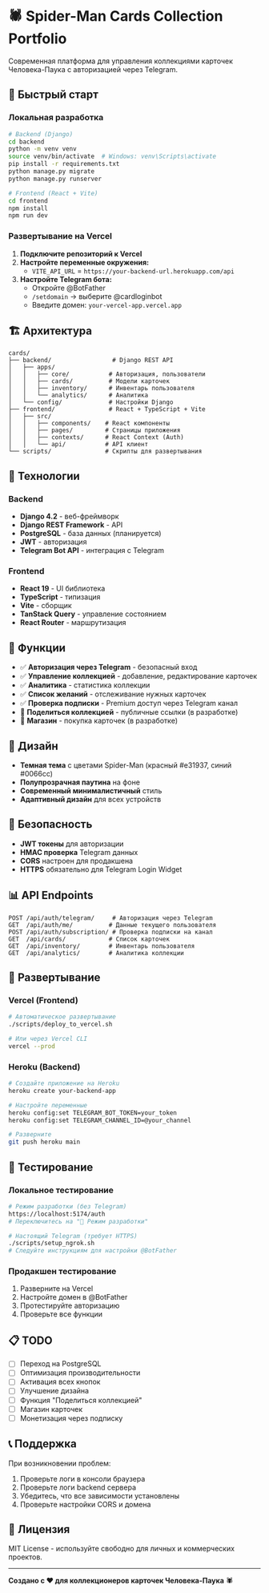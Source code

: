 # 🕷️ Spider-Man Cards Collection Portfolio

Современная платформа для управления коллекциями карточек Человека-Паука с авторизацией через Telegram.

## 🚀 Быстрый старт

### Локальная разработка

```bash
# Backend (Django)
cd backend
python -m venv venv
source venv/bin/activate  # Windows: venv\Scripts\activate
pip install -r requirements.txt
python manage.py migrate
python manage.py runserver

# Frontend (React + Vite)
cd frontend
npm install
npm run dev
```

### Развертывание на Vercel

1. **Подключите репозиторий к Vercel**
2. **Настройте переменные окружения:**
   - `VITE_API_URL` = `https://your-backend-url.herokuapp.com/api`
3. **Настройте Telegram бота:**
   - Откройте @BotFather
   - `/setdomain` → выберите @cardloginbot
   - Введите домен: `your-vercel-app.vercel.app`

## 🏗️ Архитектура

```
cards/
├── backend/                 # Django REST API
│   ├── apps/
│   │   ├── core/           # Авторизация, пользователи
│   │   ├── cards/          # Модели карточек
│   │   ├── inventory/      # Инвентарь пользователя
│   │   └── analytics/      # Аналитика
│   └── config/             # Настройки Django
├── frontend/               # React + TypeScript + Vite
│   ├── src/
│   │   ├── components/    # React компоненты
│   │   ├── pages/         # Страницы приложения
│   │   ├── contexts/      # React Context (Auth)
│   │   └── api/           # API клиент
└── scripts/               # Скрипты для развертывания
```

## 🔧 Технологии

### Backend
- **Django 4.2** - веб-фреймворк
- **Django REST Framework** - API
- **PostgreSQL** - база данных (планируется)
- **JWT** - авторизация
- **Telegram Bot API** - интеграция с Telegram

### Frontend
- **React 19** - UI библиотека
- **TypeScript** - типизация
- **Vite** - сборщик
- **TanStack Query** - управление состоянием
- **React Router** - маршрутизация

## 📱 Функции

- ✅ **Авторизация через Telegram** - безопасный вход
- ✅ **Управление коллекцией** - добавление, редактирование карточек
- ✅ **Аналитика** - статистика коллекции
- ✅ **Список желаний** - отслеживание нужных карточек
- ✅ **Проверка подписки** - Premium доступ через Telegram канал
- 🔄 **Поделиться коллекцией** - публичные ссылки (в разработке)
- 🔄 **Магазин** - покупка карточек (в разработке)

## 🎨 Дизайн

- **Темная тема** с цветами Spider-Man (красный #e31937, синий #0066cc)
- **Полупрозрачная паутина** на фоне
- **Современный минималистичный** стиль
- **Адаптивный дизайн** для всех устройств

## 🔐 Безопасность

- **JWT токены** для авторизации
- **HMAC проверка** Telegram данных
- **CORS** настроен для продакшена
- **HTTPS** обязательно для Telegram Login Widget

## 📊 API Endpoints

```
POST /api/auth/telegram/     # Авторизация через Telegram
GET  /api/auth/me/          # Данные текущего пользователя
POST /api/auth/subscription/ # Проверка подписки на канал
GET  /api/cards/            # Список карточек
GET  /api/inventory/        # Инвентарь пользователя
GET  /api/analytics/        # Аналитика коллекции
```

## 🚀 Развертывание

### Vercel (Frontend)
```bash
# Автоматическое развертывание
./scripts/deploy_to_vercel.sh

# Или через Vercel CLI
vercel --prod
```

### Heroku (Backend)
```bash
# Создайте приложение на Heroku
heroku create your-backend-app

# Настройте переменные
heroku config:set TELEGRAM_BOT_TOKEN=your_token
heroku config:set TELEGRAM_CHANNEL_ID=@your_channel

# Разверните
git push heroku main
```

## 🧪 Тестирование

### Локальное тестирование
```bash
# Режим разработки (без Telegram)
https://localhost:5174/auth
# Переключитесь на "🔧 Режим разработки"

# Настоящий Telegram (требует HTTPS)
./scripts/setup_ngrok.sh
# Следуйте инструкциям для настройки @BotFather
```

### Продакшен тестирование
1. Разверните на Vercel
2. Настройте домен в @BotFather
3. Протестируйте авторизацию
4. Проверьте все функции

## 📋 TODO

- [ ] Переход на PostgreSQL
- [ ] Оптимизация производительности
- [ ] Активация всех кнопок
- [ ] Улучшение дизайна
- [ ] Функция "Поделиться коллекцией"
- [ ] Магазин карточек
- [ ] Монетизация через подписку

## 📞 Поддержка

При возникновении проблем:
1. Проверьте логи в консоли браузера
2. Проверьте логи backend сервера
3. Убедитесь, что все зависимости установлены
4. Проверьте настройки CORS и домена

## 📄 Лицензия

MIT License - используйте свободно для личных и коммерческих проектов.

---

**Создано с ❤️ для коллекционеров карточек Человека-Паука** 🕷️